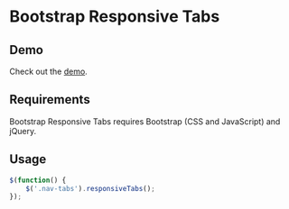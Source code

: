 # Bootstrap Responsive Tabs

## Demo
Check out the [demo](https://inventpartners.github.io/bootstrap-responsive-tabs/).

## Requirements
Bootstrap Responsive Tabs requires Bootstrap (CSS and JavaScript) and jQuery.

## Usage
```javascript
$(function() {
    $('.nav-tabs').responsiveTabs();
});
```
